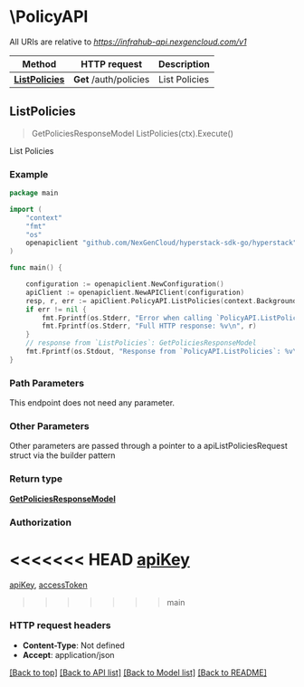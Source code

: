 # \PolicyAPI

All URIs are relative to *https://infrahub-api.nexgencloud.com/v1*

Method | HTTP request | Description
------------- | ------------- | -------------
[**ListPolicies**](PolicyAPI.md#ListPolicies) | **Get** /auth/policies | List Policies



## ListPolicies

> GetPoliciesResponseModel ListPolicies(ctx).Execute()

List Policies



### Example

```go
package main

import (
	"context"
	"fmt"
	"os"
	openapiclient "github.com/NexGenCloud/hyperstack-sdk-go/hyperstack"
)

func main() {

	configuration := openapiclient.NewConfiguration()
	apiClient := openapiclient.NewAPIClient(configuration)
	resp, r, err := apiClient.PolicyAPI.ListPolicies(context.Background()).Execute()
	if err != nil {
		fmt.Fprintf(os.Stderr, "Error when calling `PolicyAPI.ListPolicies``: %v\n", err)
		fmt.Fprintf(os.Stderr, "Full HTTP response: %v\n", r)
	}
	// response from `ListPolicies`: GetPoliciesResponseModel
	fmt.Fprintf(os.Stdout, "Response from `PolicyAPI.ListPolicies`: %v\n", resp)
}
```

### Path Parameters

This endpoint does not need any parameter.

### Other Parameters

Other parameters are passed through a pointer to a apiListPoliciesRequest struct via the builder pattern


### Return type

[**GetPoliciesResponseModel**](GetPoliciesResponseModel.md)

### Authorization

<<<<<<< HEAD
[apiKey](../README.md#apiKey)
=======
[apiKey](../README.md#apiKey), [accessToken](../README.md#accessToken)
>>>>>>> main

### HTTP request headers

- **Content-Type**: Not defined
- **Accept**: application/json

[[Back to top]](#) [[Back to API list]](../README.md#documentation-for-api-endpoints)
[[Back to Model list]](../README.md#documentation-for-models)
[[Back to README]](../README.md)

